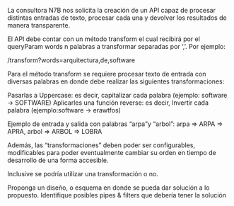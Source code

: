 La consultora N7B nos solicita la creación de un API capaz de procesar distintas entradas de texto, procesar cada una y devolver los resultados de manera transparente.

El API debe contar con un método transform el cual recibirá por el queryParam words n palabras a transformar separadas por ‘,’. Por ejemplo:

/transform?words=arquitectura,de,software

Para el método transform se requiere procesar texto de entrada con diversas palabras en donde debe realizar las siguientes transformaciones:

Pasarlas a Uppercase: es decir, capitalizar cada palabra (ejemplo: software → SOFTWARE)
Aplicarles una función reverse: es decir, Invertir cada palabra (ejemplo:software → erawtfos)

Ejemplo de entrada y salida con palabras  “arpa”y “arbol”:
arpa =>  ARPA  => APRA,
arbol => ARBOL => LOBRA


Además, las “transformaciones” deben poder ser configurables, modificables para poder eventualmente cambiar su orden en tiempo de desarrollo de una forma accesible. 

Inclusive se podría utilizar una transformación o no.


Proponga un diseño, o esquema en donde se pueda dar solución a lo propuesto. Identifique posibles pipes & filters que debería tener la solución
